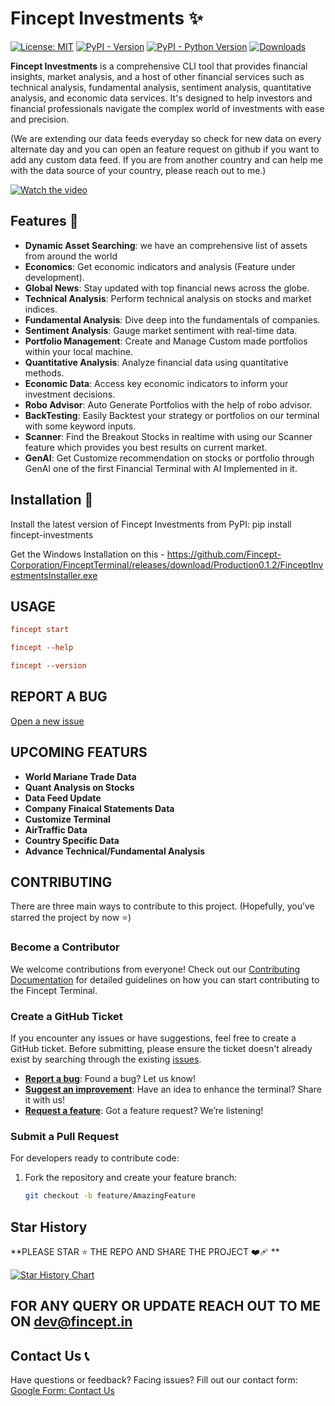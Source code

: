 # Fincept Investments ✨

[![License: MIT](https://img.shields.io/badge/license-MIT-C06524)](https://github.com/yourusername/fincept-investments/blob/main/LICENSE.txt)
[![PyPI - Version](https://img.shields.io/pypi/v/fincept-investments.svg)](https://pypi.org/project/fincept-investments/)
[![PyPI - Python Version](https://img.shields.io/pypi/pyversions/fincept-investments.svg)](https://pypi.org/project/fincept-investments/)
[![Downloads](https://static.pepy.tech/badge/fincept-investments/month)](https://pypi.org/project/fincept-investments/)

**Fincept Investments** is a comprehensive CLI tool that provides financial insights, market analysis, and a host of other financial services such as technical analysis, fundamental analysis, sentiment analysis, quantitative analysis, and economic data services. It's designed to help investors and financial professionals navigate the complex world of investments with ease and precision.

(We are extending our data feeds everyday so check for new data on every alternate day and you can open an feature request on github if you want to add any custom data feed. If you are from another country and can help me with the data source of your country, please reach out to me.)

[![Watch the video](https://img.youtube.com/vi/7vf4ZOfDUTs/0.jpg)](https://www.youtube.com/watch?v=7vf4ZOfDUTs)

## Features 🧐

- **Dynamic Asset Searching**: we have an comprehensive list of assets from around the world
- **Economics**: Get economic indicators and analysis (Feature under development).
- **Global News**: Stay updated with top financial news across the globe.
- **Technical Analysis**: Perform technical analysis on stocks and market indices.
- **Fundamental Analysis**: Dive deep into the fundamentals of companies.
- **Sentiment Analysis**: Gauge market sentiment with real-time data.
- **Portfolio Management**: Create and Manage Custom made portfolios within your local machine.
- **Quantitative Analysis**: Analyze financial data using quantitative methods.
- **Economic Data**: Access key economic indicators to inform your investment decisions.
- **Robo Advisor**: Auto Generate Portfolios with the help of robo advisor.
- **BackTesting**: Easily Backtest your strategy or portfolios on our terminal with some keyword inputs.
- **Scanner**: Find the Breakout Stocks in realtime with using our Scanner feature which provides you best results on current market.
- **GenAI**: Get Customize recommendation on stocks or portfolio through GenAI one of the first Financial Terminal with AI Implemented in it.

## Installation 🚀

Install the latest version of Fincept Investments from PyPI: pip install fincept-investments 

Get the Windows Installation on this - https://github.com/Fincept-Corporation/FinceptTerminal/releases/download/Production0.1.2/FinceptInvestmentsInstaller.exe

## USAGE

```toml
fincept start
```

```toml
fincept --help
```

```toml
fincept --version
```

## REPORT A BUG ##
[Open a new issue](https://github.com/Fincept-Corporation/FinceptTerminal/issues/new?assignees=&labels=bug&template=bug_report.md&title=%5BBug%5D%3A+)

## UPCOMING FEATURS

- **World Mariane Trade Data**
- **Quant Analysis on Stocks**
- **Data Feed Update**
- **Company Finaical Statements Data**
- **Customize Terminal**
- **AirTraffic Data**
- **Country Specific Data**
- **Advance Technical/Fundamental Analysis**

## CONTRIBUTING

There are three main ways to contribute to this project. (Hopefully, you’ve starred the project by now ⭐️)

### Become a Contributor

We welcome contributions from everyone! Check out our [Contributing Documentation](https://docs.fincept.in/developer_guide/contributing) for detailed guidelines on how you can start contributing to the Fincept Terminal.

### Create a GitHub Ticket

If you encounter any issues or have suggestions, feel free to create a GitHub ticket. Before submitting, please ensure the ticket doesn't already exist by searching through the existing [issues](https://github.com/fincept/fincept-terminal/issues).

- **[Report a bug](https://github.com/Fincept-Corporation/FinceptTerminal/issues/new?template=bug_report.md)**: Found a bug? Let us know!
- **[Suggest an improvement](https://github.com/Fincept-Corporation/FinceptTerminal/issues/new?template=improvement.md)**: Have an idea to enhance the terminal? Share it with us!
- **[Request a feature](https://github.com/Fincept-Corporation/FinceptTerminal/issues/new?template=feature_request.md)**: Got a feature request? We’re listening!

### Submit a Pull Request

For developers ready to contribute code:
1. Fork the repository and create your feature branch:
   ```bash
   git checkout -b feature/AmazingFeature

## Star History

**PLEASE STAR ⭐ THE REPO AND SHARE THE PROJECT ❤️‍🩹 **

[![Star History Chart](https://api.star-history.com/svg?repos=Fincept-Corporation/fincept-investments&type=Date)](https://star-history.com/#Fincept-Corporation/fincept-investments&Date)


## FOR ANY QUERY OR UPDATE REACH OUT TO ME ON dev@fincept.in
## Contact Us 📞

Have questions or feedback? Facing issues? Fill out our contact form:  
[Google Form: Contact Us](https://forms.gle/DUsDHwxBNRVstYMi6)

